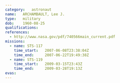 ```yaml
---
category:	astronaut
name:	ARCHAMBAULT, Lee J.
type:	military
dob:	1960-08-25
qualifications:
references:
  - http://www.nasa.gov/pdf/740566main_current.pdf
missions:
  - name: STS-117
    time_start:   2007-06-08T23:38:04Z
    time_end:     2007-06-22T19:49:38Z
  - name: STS-119
    time_start:   2009-03-15T23:43Z
    time_end:     2009-03-28T19:13Z
evas:
---
```

